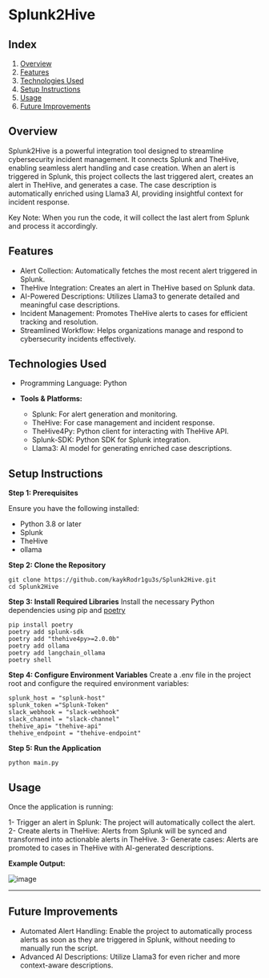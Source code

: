 # Splunk2Hive

## Index
1. [Overview](#overview)
2. [Features](#features)
3. [Technologies Used](#technologies-used)
4. [Setup Instructions](#setup-instructions)
5. [Usage](#usage)
6. [Future Improvements](#future-improvements)

## Overview

Splunk2Hive is a powerful integration tool designed to streamline cybersecurity incident management. It connects Splunk and TheHive, enabling seamless alert handling and case creation. When an alert is triggered in Splunk, this project collects the last triggered alert, creates an alert in TheHive, and generates a case. The case description is automatically enriched using Llama3 AI, providing insightful context for incident response.

Key Note: When you run the code, it will collect the last alert from Splunk and process it accordingly.

## Features

+ Alert Collection: Automatically fetches the most recent alert triggered in Splunk.
+ TheHive Integration: Creates an alert in TheHive based on Splunk data.
+ AI-Powered Descriptions: Utilizes Llama3 to generate detailed and meaningful case descriptions.
+ Incident Management: Promotes TheHive alerts to cases for efficient tracking and resolution.
+ Streamlined Workflow: Helps organizations manage and respond to cybersecurity incidents effectively.

## Technologies Used

+ Programming Language: Python
  
+ **Tools & Platforms:**

    + Splunk: For alert generation and monitoring.
    + TheHive: For case management and incident response.
    + TheHive4Py: Python client for interacting with TheHive API.
    + Splunk-SDK: Python SDK for Splunk integration.
    + Llama3: AI model for generating enriched case descriptions.
 

## Setup Instructions

**Step 1: Prerequisites**

Ensure you have the following installed:

  + Python 3.8 or later
  + Splunk
  + TheHive
  + ollama 
  
**Step 2: Clone the Repository**
```
git clone https://github.com/kaykRodr1gu3s/Splunk2Hive.git
cd Splunk2Hive
```

**Step 3: Install Required Libraries**
Install the necessary Python dependencies using pip and [poetry](https://python-poetry.org/) 
```
pip install poetry
poetry add splunk-sdk
poetry add "thehive4py>=2.0.0b"
poetry add ollama
poetry add langchain_ollama
poetry shell
```

**Step 4: Configure Environment Variables**
Create a .env file in the project root and configure the required environment variables:
```
splunk_host = "splunk-host"
splunk_token ="Splunk-Token"
slack_webhook = "slack-webhook"
slack_channel = "slack-channel"
thehive_api= "thehive-api"
thehive_endpoint = "thehive-endpoint"
```

**Step 5: Run the Application**

```
python main.py
```

## Usage

Once the application is running:

1- Trigger an alert in Splunk: The project will automatically collect the alert.
2- Create alerts in TheHive: Alerts from Splunk will be synced and transformed into actionable alerts in TheHive.
3- Generate cases: Alerts are promoted to cases in TheHive with AI-generated descriptions.


**Example Output:**


![image](https://github.com/user-attachments/assets/2f1a9619-88e4-4146-bc6d-42b3b2d98962)

---

## Future Improvements

+ Automated Alert Handling: Enable the project to automatically process alerts as soon as they are triggered in Splunk, without needing to manually run the script.
+ Advanced AI Descriptions: Utilize Llama3 for even richer and more context-aware descriptions.
